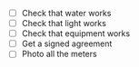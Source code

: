 - [ ] Check that water works
- [ ] Check that light works
- [ ] Check that equipment works
- [ ] Get a signed agreement
- [ ] Photo all the meters
